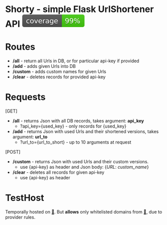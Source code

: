 # Shorty - simple Flask UrlShortener API [![Test](coverage.svg)](https://github.com/Massprod/SP4_shortener_api/actions/workflows/Coverage.yml)

# Routes
- **/all** - return all Urls in DB, or for particular api-key if provided
- **/add** - adds given Urls into DB
- **/custom** - adds custom names for given Urls
- **/clear** - deletes records for provided api-key

# Requests
[GET]
- **/all** - returns Json with all DB records, takes argument: **api_key**
  - ?api_key={used_key} - only records for {used_key}
- **/add** - returns Json with used Urls and their shortened versions, takes argument: **url_to**
  - ?url_to={url_to_short} - up to 10 arguments at request

[POST]
- **/custom** - returns Json with used Urls and their custom versions.
  - use {api-key} as header and Json body: {*URL*: *custom_name*}
- **/clear** - deletes all records for given api-key
  - use {api-key} as header

# TestHost
Temporally hosted on [:blue_book:](http://massprod.pythonanywhere.com/all). But **allows** only whitelisted domains from [:book:](https://www.pythonanywhere.com/whitelist/), due to provider rules.
